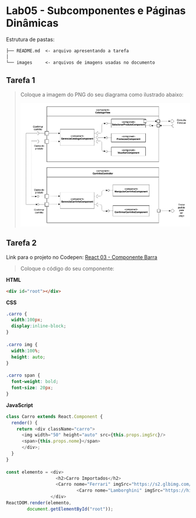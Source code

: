 # Lab05 - Subcomponentes e Páginas Dinâmicas

Estrutura de pastas:

~~~
├── README.md  <- arquivo apresentando a tarefa
│
└── images     <- arquivos de imagens usadas no documento
~~~

## Tarefa 1
> Coloque a imagem do PNG do seu diagrama como ilustrado abaixo:
> 
> ![Diagrama de Subcomponentes](images/diagrama-subcomponentes.png)

## Tarefa 2
Link para o projeto no Codepen: [React 03 - Componente Barra](https://codepen.io/santanche/pen/KKzmbwR)

> Coloque o código do seu componente:
>
**HTML**
~~~html
<div id="root"></div>
~~~

**CSS**
~~~css
.carro {
  width:100px;
  display:inline-block;
}

.carro img {
  width:100%;
  height: auto;
}

.carro span {
  font-weight: bold;
  font-size: 20px;
}
~~~

**JavaScript**
~~~javascript
class Carro extends React.Component {
  render() {
    return <div className="carro">
      <img width="50" height="auto" src={this.props.imgSrc}/>
      <span>{this.props.nome}</span>
      </div>;
  }
}

const elemento = <div>
                   <h2>Carro Importados</h2>
                   <Carro nome="Ferrari" imgSrc="https://s2.glbimg.com/bS7gv8nR9OuyA_m14nH_2BG-DfE=/512x320/smart/e.glbimg.com/og/ed/f/original/2020/05/30/ferrari_f8_tributo.jpg"/>
                           <Carro nome="Lamborghini" imgSrc="https://hips.hearstapps.com/hmg-prod.s3.amazonaws.com/images/2020-lamborghini-huracan-evo-104-1576597210.jpg?crop=0.889xw:1.00xh;0.111xw,0&resize=640:*"/>
                 </div>
ReactDOM.render(elemento, 
        document.getElementById("root"));

~~~
